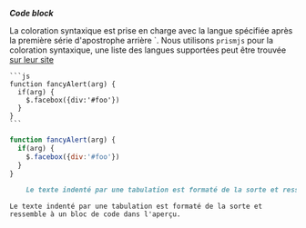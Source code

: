 ***Code block***

La coloration syntaxique est prise en charge avec la langue spécifiée après la première série d'apostrophe arrière \`. Nous utilisons `prismjs` pour la coloration syntaxique, une liste des langues supportées peut être trouvée [sur leur site](https://prismjs.com/#supported-languages)

<pre><code>```js
function fancyAlert(arg) {
  if(arg) {
    $.facebox({div:'#foo'})
  }
}
```</code></pre>

```js
function fancyAlert(arg) {
  if(arg) {
    $.facebox({div:'#foo'})
  }
}
```
    
	
```md
    Le texte indenté par une tabulation est formaté de la sorte et ressemble à un bloc de code dans l'aperçu.
```

    Le texte indenté par une tabulation est formaté de la sorte et ressemble à un bloc de code dans l'aperçu. 